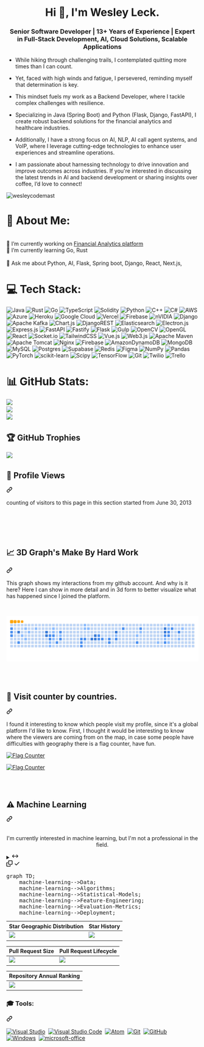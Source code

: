 <h1 align="center">Hi 👋, I'm Wesley Leck.</h1>
<h3 align="center">Senior Software Developer | 13+ Years of Experience | Expert in Full-Stack Development, AI, Cloud Solutions, Scalable Applications</h3>

- While hiking through challenging trails, I contemplated quitting more times than I can count.
- Yet, faced with high winds and fatigue, I persevered, reminding myself that determination is key.
- This mindset fuels my work as a Backend Developer, where I tackle complex challenges with resilience.

- Specializing in Java (Spring Boot) and Python (Flask, Django, FastAPI), I create robust backend solutions for the financial analytics and healthcare industries.
- Additionally, I have a strong focus on AI, NLP, AI call agent systems, and VoIP, where I leverage cutting-edge technologies to enhance user experiences and streamline operations.

- I am passionate about harnessing technology to drive innovation and improve outcomes across industries. If you're interested in discussing the latest trends in AI and backend development or sharing insights over coffee, I’d love to connect!

<p align="left"> <img src="https://komarev.com/ghpvc/?username=wesleycodemast&label=Profile%20views&color=0e75b6&style=flat" alt="wesleycodemast" /> </p>

# 💫 About Me:
<br>🔭 I’m currently working on [Financial Analytics platform](https://staging.topfunds.com/)
<br>🌱 I’m currently learning Go, Rust<br><br>💬 Ask me about Python, AI, Flask, Spring boot, Django, React, Next.js,<br>

# 💻 Tech Stack:
![Java](https://img.shields.io/badge/java-%23ED8B00.svg?style=for-the-badge&logo=openjdk&logoColor=white) ![Rust](https://img.shields.io/badge/rust-%23000000.svg?style=for-the-badge&logo=rust&logoColor=white) ![Go](https://img.shields.io/badge/go-%2300ADD8.svg?style=for-the-badge&logo=go&logoColor=white) ![TypeScript](https://img.shields.io/badge/typescript-%23007ACC.svg?style=for-the-badge&logo=typescript&logoColor=white) ![Solidity](https://img.shields.io/badge/Solidity-%23363636.svg?style=for-the-badge&logo=solidity&logoColor=white) ![Python](https://img.shields.io/badge/python-3670A0?style=for-the-badge&logo=python&logoColor=ffdd54) ![C++](https://img.shields.io/badge/c++-%2300599C.svg?style=for-the-badge&logo=c%2B%2B&logoColor=white) ![C#](https://img.shields.io/badge/c%23-%23239120.svg?style=for-the-badge&logo=csharp&logoColor=white) ![AWS](https://img.shields.io/badge/AWS-%23FF9900.svg?style=for-the-badge&logo=amazon-aws&logoColor=white) ![Azure](https://img.shields.io/badge/azure-%230072C6.svg?style=for-the-badge&logo=microsoftazure&logoColor=white) ![Heroku](https://img.shields.io/badge/heroku-%23430098.svg?style=for-the-badge&logo=heroku&logoColor=white) ![Google Cloud](https://img.shields.io/badge/GoogleCloud-%234285F4.svg?style=for-the-badge&logo=google-cloud&logoColor=white) ![Vercel](https://img.shields.io/badge/vercel-%23000000.svg?style=for-the-badge&logo=vercel&logoColor=white) ![Firebase](https://img.shields.io/badge/firebase-%23039BE5.svg?style=for-the-badge&logo=firebase) ![nVIDIA](https://img.shields.io/badge/cuda-000000.svg?style=for-the-badge&logo=nVIDIA&logoColor=green) ![Django](https://img.shields.io/badge/django-%23092E20.svg?style=for-the-badge&logo=django&logoColor=white) ![Apache Kafka](https://img.shields.io/badge/Apache%20Kafka-000?style=for-the-badge&logo=apachekafka) ![Chart.js](https://img.shields.io/badge/chart.js-F5788D.svg?style=for-the-badge&logo=chart.js&logoColor=white) ![DjangoREST](https://img.shields.io/badge/DJANGO-REST-ff1709?style=for-the-badge&logo=django&logoColor=white&color=ff1709&labelColor=gray) ![Elasticsearch](https://img.shields.io/badge/elasticsearch-%230377CC.svg?style=for-the-badge&logo=elasticsearch&logoColor=white) ![Electron.js](https://img.shields.io/badge/Electron-191970?style=for-the-badge&logo=Electron&logoColor=white) ![Express.js](https://img.shields.io/badge/express.js-%23404d59.svg?style=for-the-badge&logo=express&logoColor=%2361DAFB) ![FastAPI](https://img.shields.io/badge/FastAPI-005571?style=for-the-badge&logo=fastapi) ![Fastify](https://img.shields.io/badge/fastify-%23000000.svg?style=for-the-badge&logo=fastify&logoColor=white) ![Flask](https://img.shields.io/badge/flask-%23000.svg?style=for-the-badge&logo=flask&logoColor=white) ![Gulp](https://img.shields.io/badge/GULP-%23CF4647.svg?style=for-the-badge&logo=gulp&logoColor=white) ![OpenCV](https://img.shields.io/badge/opencv-%23white.svg?style=for-the-badge&logo=opencv&logoColor=white) ![OpenGL](https://img.shields.io/badge/OpenGL-%23FFFFFF.svg?style=for-the-badge&logo=opengl) ![React](https://img.shields.io/badge/react-%2320232a.svg?style=for-the-badge&logo=react&logoColor=%2361DAFB) ![Socket.io](https://img.shields.io/badge/Socket.io-black?style=for-the-badge&logo=socket.io&badgeColor=010101) ![TailwindCSS](https://img.shields.io/badge/tailwindcss-%2338B2AC.svg?style=for-the-badge&logo=tailwind-css&logoColor=white) ![Vue.js](https://img.shields.io/badge/vue.js-%2335495e.svg?style=for-the-badge&logo=vuedotjs&logoColor=%234FC08D) ![Web3.js](https://img.shields.io/badge/web3.js-F16822?style=for-the-badge&logo=web3.js&logoColor=white) ![Apache Maven](https://img.shields.io/badge/Apache%20Maven-C71A36?style=for-the-badge&logo=Apache%20Maven&logoColor=white) ![Apache Tomcat](https://img.shields.io/badge/apache%20tomcat-%23F8DC75.svg?style=for-the-badge&logo=apache-tomcat&logoColor=black) ![Nginx](https://img.shields.io/badge/nginx-%23009639.svg?style=for-the-badge&logo=nginx&logoColor=white) ![Firebase](https://img.shields.io/badge/firebase-a08021?style=for-the-badge&logo=firebase&logoColor=ffcd34) ![AmazonDynamoDB](https://img.shields.io/badge/Amazon%20DynamoDB-4053D6?style=for-the-badge&logo=Amazon%20DynamoDB&logoColor=white) ![MongoDB](https://img.shields.io/badge/MongoDB-%234ea94b.svg?style=for-the-badge&logo=mongodb&logoColor=white) ![MySQL](https://img.shields.io/badge/mysql-4479A1.svg?style=for-the-badge&logo=mysql&logoColor=white) ![Postgres](https://img.shields.io/badge/postgres-%23316192.svg?style=for-the-badge&logo=postgresql&logoColor=white) ![Supabase](https://img.shields.io/badge/Supabase-3ECF8E?style=for-the-badge&logo=supabase&logoColor=white) ![Redis](https://img.shields.io/badge/redis-%23DD0031.svg?style=for-the-badge&logo=redis&logoColor=white) ![Figma](https://img.shields.io/badge/figma-%23F24E1E.svg?style=for-the-badge&logo=figma&logoColor=white) ![NumPy](https://img.shields.io/badge/numpy-%23013243.svg?style=for-the-badge&logo=numpy&logoColor=white) ![Pandas](https://img.shields.io/badge/pandas-%23150458.svg?style=for-the-badge&logo=pandas&logoColor=white) ![PyTorch](https://img.shields.io/badge/PyTorch-%23EE4C2C.svg?style=for-the-badge&logo=PyTorch&logoColor=white) ![scikit-learn](https://img.shields.io/badge/scikit--learn-%23F7931E.svg?style=for-the-badge&logo=scikit-learn&logoColor=white) ![Scipy](https://img.shields.io/badge/SciPy-%230C55A5.svg?style=for-the-badge&logo=scipy&logoColor=%white) ![TensorFlow](https://img.shields.io/badge/TensorFlow-%23FF6F00.svg?style=for-the-badge&logo=TensorFlow&logoColor=white) ![Git](https://img.shields.io/badge/git-%23F05033.svg?style=for-the-badge&logo=git&logoColor=white) ![Twilio](https://img.shields.io/badge/Twilio-F22F46?style=for-the-badge&logo=Twilio&logoColor=white) ![Trello](https://img.shields.io/badge/Trello-%23026AA7.svg?style=for-the-badge&logo=Trello&logoColor=white)
# 📊 GitHub Stats:
![](https://github-readme-stats.vercel.app/api?username=WesleyCodeMast&theme=dark&hide_border=false&include_all_commits=true&count_private=true)<br/>
![](https://nirzak-streak-stats.vercel.app/?user=WesleyCodeMast&theme=dark&hide_border=false)<br/>
![](https://github-readme-stats.vercel.app/api/top-langs/?username=WesleyCodeMast&theme=dark&hide_border=false&include_all_commits=true&count_private=true&layout=compact)

## 🏆 GitHub Trophies
![](https://github-profile-trophy.vercel.app/?username=WesleyCodeMast&theme=radical&no-frame=false&no-bg=true&margin-w=4)


<div class="markdown-heading" dir="auto"><h2 class="heading-element" dir="auto">👤 Profile Views</h2><a id="user-content--profile-views" class="anchor" aria-label="Permalink: 👤 Profile Views" href="#-profile-views"><svg class="octicon octicon-link" viewBox="0 0 16 16" version="1.1" width="16" height="16" aria-hidden="true"><path d="m7.775 3.275 1.25-1.25a3.5 3.5 0 1 1 4.95 4.95l-2.5 2.5a3.5 3.5 0 0 1-4.95 0 .751.751 0 0 1 .018-1.042.751.751 0 0 1 1.042-.018 1.998 1.998 0 0 0 2.83 0l2.5-2.5a2.002 2.002 0 0 0-2.83-2.83l-1.25 1.25a.751.751 0 0 1-1.042-.018.751.751 0 0 1-.018-1.042Zm-4.69 9.64a1.998 1.998 0 0 0 2.83 0l1.25-1.25a.751.751 0 0 1 1.042.018.751.751 0 0 1 .018 1.042l-1.25 1.25a3.5 3.5 0 1 1-4.95-4.95l2.5-2.5a3.5 3.5 0 0 1 4.95 0 .751.751 0 0 1-.018 1.042.751.751 0 0 1-1.042.018 1.998 1.998 0 0 0-2.83 0l-2.5 2.5a1.998 1.998 0 0 0 0 2.83Z"></path></svg></a></div>

<p dir="auto">counting of visitors to this page in this section started from June 30, 2013</p>
<p dir="auto"><br><br></p>
<p dir="auto"><a target="_blank" rel="noopener noreferrer nofollow" href="https://camo.githubusercontent.com/b0d135aec23270486789891189da270dc9238f9d177c97664e2c63e3f17534b3/68747470733a2f2f636f756e742e6765746c6f6c692e636f6d2f6765742f4062687a612e6769746875622e726561646d65"><img src="https://camo.githubusercontent.com/b0d135aec23270486789891189da270dc9238f9d177c97664e2c63e3f17534b3/68747470733a2f2f636f756e742e6765746c6f6c692e636f6d2f6765742f4062687a612e6769746875622e726561646d65" alt="" data-canonical-src="https://count.getloli.com/get/@bhza.github.readme" style="max-width: 100%;"></a></p>

<div class="markdown-heading" dir="auto"><h2 class="heading-element" dir="auto">📈 3D Graph's Make By Hard Work</h2><a id="user-content--3d-graphs-make-by-hard-work" class="anchor" aria-label="Permalink: 📈 3D Graph's Make By Hard Work" href="#-3d-graphs-make-by-hard-work"><svg class="octicon octicon-link" viewBox="0 0 16 16" version="1.1" width="16" height="16" aria-hidden="true"><path d="m7.775 3.275 1.25-1.25a3.5 3.5 0 1 1 4.95 4.95l-2.5 2.5a3.5 3.5 0 0 1-4.95 0 .751.751 0 0 1 .018-1.042.751.751 0 0 1 1.042-.018 1.998 1.998 0 0 0 2.83 0l2.5-2.5a2.002 2.002 0 0 0-2.83-2.83l-1.25 1.25a.751.751 0 0 1-1.042-.018.751.751 0 0 1-.018-1.042Zm-4.69 9.64a1.998 1.998 0 0 0 2.83 0l1.25-1.25a.751.751 0 0 1 1.042.018.751.751 0 0 1 .018 1.042l-1.25 1.25a3.5 3.5 0 1 1-4.95-4.95l2.5-2.5a3.5 3.5 0 0 1 4.95 0 .751.751 0 0 1-.018 1.042.751.751 0 0 1-1.042.018 1.998 1.998 0 0 0-2.83 0l-2.5 2.5a1.998 1.998 0 0 0 0 2.83Z"></path></svg></a></div>
<p dir="auto">This graph shows my interactions from my github account. And why is it here? Here I can show in more detail and in 3d form to better visualize what has happened since I joined the platform.</p>

<p dir="auto"><a target="_blank" rel="noopener noreferrer" href="/bhza/bhza/blob/master/profile-3d-contrib/profile-night-rainbow.svg"><img src="/bhza/bhza/raw/master/profile-3d-contrib/profile-night-rainbow.svg" alt="" style="max-width: 100%; visibility: visible;" data-xblocker="passed"></a></p>



<div style="text-align: center;">
  <picture>
    <source media="(prefers-color-scheme: dark)" srcset="https://github.com/otaviossousa/otaviossousa/blob/output/github-snake-dark.svg" />
    <source media="(prefers-color-scheme: light)" srcset="https://github.com/otaviossousa/otaviossousa/blob/output/github-snake.svg" />
    <img alt="github-snake" src="https://github.com/otaviossousa/otaviossousa/blob/output/ocean.gif" />
  </picture>
</div>

<p dir="auto"><br><br></p>

<div class="markdown-heading" dir="auto"><h2 class="heading-element" dir="auto">👥 Visit counter by countries.</h2><a id="user-content--visit-counter-by-countries" class="anchor" aria-label="Permalink: 👥 Visit counter by countries." href="#-visit-counter-by-countries"><svg class="octicon octicon-link" viewBox="0 0 16 16" version="1.1" width="16" height="16" aria-hidden="true"><path d="m7.775 3.275 1.25-1.25a3.5 3.5 0 1 1 4.95 4.95l-2.5 2.5a3.5 3.5 0 0 1-4.95 0 .751.751 0 0 1 .018-1.042.751.751 0 0 1 1.042-.018 1.998 1.998 0 0 0 2.83 0l2.5-2.5a2.002 2.002 0 0 0-2.83-2.83l-1.25 1.25a.751.751 0 0 1-1.042-.018.751.751 0 0 1-.018-1.042Zm-4.69 9.64a1.998 1.998 0 0 0 2.83 0l1.25-1.25a.751.751 0 0 1 1.042.018.751.751 0 0 1 .018 1.042l-1.25 1.25a3.5 3.5 0 1 1-4.95-4.95l2.5-2.5a3.5 3.5 0 0 1 4.95 0 .751.751 0 0 1-.018 1.042.751.751 0 0 1-1.042.018 1.998 1.998 0 0 0-2.83 0l-2.5 2.5a1.998 1.998 0 0 0 0 2.83Z"></path></svg></a></div>

<p dir="auto">I found it interesting to know which people visit my profile, since it's a global platform I'd like to know. First, I thought it would be interesting to know where the viewers are coming from on the map, in case some people have difficulties with geography there is a flag counter, have fun.</p>

<p dir="auto"><a href="https://info.flagcounter.com/Vsph" rel="nofollow"><img src="https://camo.githubusercontent.com/2c6bab9e022e5cce36c5dffb69d2003893f295c5455b8c80b92a118cca7a0438/68747470733a2f2f7330352e666c6167636f756e7465722e636f6d2f6d61702f567370682f73697a655f6c2f7478745f3030303030302f626f726465725f4343434343432f7061676576696577735f312f766965776572735f302f666c6167735f302f" alt="Flag Counter" border="0" data-canonical-src="https://s05.flagcounter.com/map/Vsph/size_l/txt_000000/border_CCCCCC/pageviews_1/viewers_0/flags_0/" style="max-width: 100%; visibility: visible;" data-xblocker="passed"></a></p>

<p dir="auto"><a href="http://s01.flagcounter.com/more/ap7" rel="nofollow"><img src="https://camo.githubusercontent.com/891dd3694be9b5571e013e908c1454fc0bffed89d92e5b954acc167ddb960b6b/68747470733a2f2f7330312e666c6167636f756e7465722e636f6d2f636f756e74786c2f6170372f62675f4646464646462f7478745f3030303030302f626f726465725f4343434343432f636f6c756d6e735f382f6d6178666c6167735f3235302f766965776572735f302f6c6162656c735f312f7061676576696577735f312f666c6167735f302f70657263656e745f302f" alt="Flag Counter" border="0" data-canonical-src="https://s01.flagcounter.com/countxl/ap7/bg_FFFFFF/txt_000000/border_CCCCCC/columns_8/maxflags_250/viewers_0/labels_1/pageviews_1/flags_0/percent_0/" style="max-width: 100%; visibility: visible;" data-xblocker="passed"></a></p>

<br><br>

<div class="markdown-heading" dir="auto"><h2 class="heading-element" dir="auto"><g-emoji class="g-emoji" alias="warning">⚠️</g-emoji> Machine Learning</h2><a id="user-content-️-machine-learning" class="anchor" aria-label="Permalink: ⚠️ Machine Learning" href="#️-machine-learning"><svg class="octicon octicon-link" viewBox="0 0 16 16" version="1.1" width="16" height="16" aria-hidden="true"><path d="m7.775 3.275 1.25-1.25a3.5 3.5 0 1 1 4.95 4.95l-2.5 2.5a3.5 3.5 0 0 1-4.95 0 .751.751 0 0 1 .018-1.042.751.751 0 0 1 1.042-.018 1.998 1.998 0 0 0 2.83 0l2.5-2.5a2.002 2.002 0 0 0-2.83-2.83l-1.25 1.25a.751.751 0 0 1-1.042-.018.751.751 0 0 1-.018-1.042Zm-4.69 9.64a1.998 1.998 0 0 0 2.83 0l1.25-1.25a.751.751 0 0 1 1.042.018.751.751 0 0 1 .018 1.042l-1.25 1.25a3.5 3.5 0 1 1-4.95-4.95l2.5-2.5a3.5 3.5 0 0 1 4.95 0 .751.751 0 0 1-.018 1.042.751.751 0 0 1-1.042.018 1.998 1.998 0 0 0-2.83 0l-2.5 2.5a1.998 1.998 0 0 0 0 2.83Z"></path></svg></a></div>

<br>

<p align="center" dir="auto"> I'm currently interested in machine learning, but I'm not a professional in the field. </p>

   <details class="details-reset details-overlay details-overlay-dark" style="display: contents">
      <summary role="button" aria-label="Open dialog" class="btn my-2 mr-2 p-0 d-inline-flex" aria-haspopup="dialog">
        <svg width="16" height="16" viewBox="0 0 16 16" fill="currentColor" class="octicon m-2">
          <path fill-rule="evenodd" d="M3.72 3.72a.75.75 0 011.06 1.06L2.56 7h10.88l-2.22-2.22a.75.75 0 011.06-1.06l3.5 3.5a.75.75 0 010 1.06l-3.5 3.5a.75.75 0 11-1.06-1.06l2.22-2.22H2.56l2.22 2.22a.75.75 0 11-1.06 1.06l-3.5-3.5a.75.75 0 010-1.06l3.5-3.5z"></path>
        </svg>
      </summary>
      <details-dialog class="Box Box--overlay render-full-screen d-flex flex-column anim-fade-in fast" aria-label="mermaid rendered container" role="dialog" aria-modal="true">
        <div>
          <button aria-label="Close dialog" data-close-dialog="" type="button" data-view-component="true" class="Link--muted btn-link position-absolute render-full-screen-close">
            <svg width="24" height="24" viewBox="0 0 24 24" fill="currentColor" style="display:inline-block;vertical-align:text-bottom" class="octicon octicon-x">
              <path fill-rule="evenodd" d="M5.72 5.72a.75.75 0 011.06 0L12 10.94l5.22-5.22a.75.75 0 111.06 1.06L13.06 12l5.22 5.22a.75.75 0 11-1.06 1.06L12 13.06l-5.22 5.22a.75.75 0 01-1.06-1.06L10.94 12 5.72 6.78a.75.75 0 010-1.06z"></path>
            </svg>
          </button>
          <div class="Box-body border-0" role="presentation"></div>
        </div>
      </details-dialog>
    </details>
    <svg aria-hidden="true" height="16" viewBox="0 0 16 16" version="1.1" width="16" class="octicon octicon-copy js-clipboard-copy-icon m-2">
      <path fill-rule="evenodd" d="M0 6.75C0 5.784.784 5 1.75 5h1.5a.75.75 0 010 1.5h-1.5a.25.25 0 00-.25.25v7.5c0 .138.112.25.25.25h7.5a.25.25 0 00.25-.25v-1.5a.75.75 0 011.5 0v1.5A1.75 1.75 0 019.25 16h-7.5A1.75 1.75 0 010 14.25v-7.5z"></path>
      <path fill-rule="evenodd" d="M5 1.75C5 .784 5.784 0 6.75 0h7.5C15.216 0 16 .784 16 1.75v7.5A1.75 1.75 0 0114.25 11h-7.5A1.75 1.75 0 015 9.25v-7.5zm1.75-.25a.25.25 0 00-.25.25v7.5c0 .138.112.25.25.25h7.5a.25.25 0 00.25-.25v-7.5a.25.25 0 00-.25-.25h-7.5z"></path>
    </svg>
    <svg aria-hidden="true" height="16" viewBox="0 0 16 16" version="1.1" width="16" class="octicon octicon-check js-clipboard-check-icon color-fg-success d-none m-2">
      <path fill-rule="evenodd" d="M13.78 4.22a.75.75 0 010 1.06l-7.25 7.25a.75.75 0 01-1.06 0L2.22 9.28a.75.75 0 011.06-1.06L6 10.94l6.72-6.72a.75.75 0 011.06 0z"></path>
    </svg>

  <span class="js-render-enrichment-loader d-flex flex-justify-center flex-items-center width-full" style="min-height:100px" role="presentation" hidden="">
    <span data-view-component="true">
  <svg style="box-sizing: content-box; color: var(--color-icon-primary);" width="16" height="16" viewBox="0 0 16 16" fill="none" aria-hidden="true" data-view-component="true" class="octospinner mx-auto anim-rotate">
    <circle cx="8" cy="8" r="7" stroke="currentColor" stroke-opacity="0.25" stroke-width="2" vector-effect="non-scaling-stroke" fill="none"></circle>
    <path d="M15 8a7.002 7.002 0 00-7-7" stroke="currentColor" stroke-width="2" stroke-linecap="round" vector-effect="non-scaling-stroke"></path>
</svg>    <span class="sr-only">Loading</span>
</span>
  </span>
<div class="js-render-enrichment-fallback"><div class="render-plaintext-hidden" dir="auto">
      <pre lang="mermaid" aria-label="Raw mermaid code">graph TD;
    machine-learning--&gt;Data;
    machine-learning--&gt;Algorithms;
    machine-learning--&gt;Statistical-Models;
    machine-learning--&gt;Feature-Engineering;
    machine-learning--&gt;Evaluation-Metrics;
    machine-learning--&gt;Deployment;
</pre>
    </div></div></section>

<table>
<thead>
<tr>
<th>Star Geographic Distribution</th>
<th>Star History</th>
</tr>
</thead>
<tbody>
<tr>
<td><a target="_blank" rel="noopener noreferrer nofollow" href="https://camo.githubusercontent.com/128eed739fec5760f84eb71e4a9d2819aeff3882993413beb23506d04ca0de3f/68747470733a2f2f6e6578742e6f7373696e73696768742e696f2f776964676574732f6f6666696369616c2f616e616c797a652d7265706f2d73746172732d6d61702f7468756d626e61696c2e706e673f61637469766974793d7374617273267265706f5f69643d38353132363530383726696d6167655f73697a653d6175746f"><img src="https://camo.githubusercontent.com/128eed739fec5760f84eb71e4a9d2819aeff3882993413beb23506d04ca0de3f/68747470733a2f2f6e6578742e6f7373696e73696768742e696f2f776964676574732f6f6666696369616c2f616e616c797a652d7265706f2d73746172732d6d61702f7468756d626e61696c2e706e673f61637469766974793d7374617273267265706f5f69643d38353132363530383726696d6167655f73697a653d6175746f" data-canonical-src="https://next.ossinsight.io/widgets/official/analyze-repo-stars-map/thumbnail.png?activity=stars&amp;repo_id=851265087&amp;image_size=auto" style="max-width: 100%;"></a></td>
<td><a target="_blank" rel="noopener noreferrer nofollow" href="https://camo.githubusercontent.com/6a6ce92b37aa18bcf7b9e35b28c14d557d28cca575d6f118fa27ffe1a96b3bc9/68747470733a2f2f6e6578742e6f7373696e73696768742e696f2f776964676574732f6f6666696369616c2f616e616c797a652d7265706f2d73746172732d686973746f72792f7468756d626e61696c2e706e673f7265706f5f69643d38353132363530383726696d6167655f73697a653d6175746f"><img src="https://camo.githubusercontent.com/6a6ce92b37aa18bcf7b9e35b28c14d557d28cca575d6f118fa27ffe1a96b3bc9/68747470733a2f2f6e6578742e6f7373696e73696768742e696f2f776964676574732f6f6666696369616c2f616e616c797a652d7265706f2d73746172732d686973746f72792f7468756d626e61696c2e706e673f7265706f5f69643d38353132363530383726696d6167655f73697a653d6175746f" data-canonical-src="https://next.ossinsight.io/widgets/official/analyze-repo-stars-history/thumbnail.png?repo_id=851265087&amp;image_size=auto" style="max-width: 100%;"></a></td>
</tr>
</tbody>
</table></markdown-accessiblity-table>

<markdown-accessiblity-table data-catalyst=""><table>
<thead>
<tr>
<th>Pull Request Size</th>
<th>Pull Request Lifecycle</th>
</tr>
</thead>
<tbody>
<tr>
<td><a target="_blank" rel="noopener noreferrer nofollow" href="https://camo.githubusercontent.com/6bf9e2963e7c5ec10670d659c0c00453687d6c22b87fcdc1ae0456a19499991d/68747470733a2f2f6e6578742e6f7373696e73696768742e696f2f776964676574732f6f6666696369616c2f616e616c797a652d7265706f2d70756c6c2d72657175657374732d73697a652d7065722d6d6f6e74682f7468756d626e61696c2e706e673f7265706f5f69643d38353132363530383726696d6167655f73697a653d6175746f"><img src="https://camo.githubusercontent.com/6bf9e2963e7c5ec10670d659c0c00453687d6c22b87fcdc1ae0456a19499991d/68747470733a2f2f6e6578742e6f7373696e73696768742e696f2f776964676574732f6f6666696369616c2f616e616c797a652d7265706f2d70756c6c2d72657175657374732d73697a652d7065722d6d6f6e74682f7468756d626e61696c2e706e673f7265706f5f69643d38353132363530383726696d6167655f73697a653d6175746f" data-canonical-src="https://next.ossinsight.io/widgets/official/analyze-repo-pull-requests-size-per-month/thumbnail.png?repo_id=851265087&amp;image_size=auto" style="max-width: 100%; visibility: visible;" data-xblocker="passed"></a></td>
<td><a target="_blank" rel="noopener noreferrer nofollow" href="https://camo.githubusercontent.com/fbafa4394d78771ea39ea47f9bc3dbbd88a2b34f27add0d00ff744370f493bee/68747470733a2f2f6e6578742e6f7373696e73696768742e696f2f776964676574732f6f6666696369616c2f616e616c797a652d7265706f2d70756c6c2d726571756573742d6f70656e2d746f2d6d65726765642f7468756d626e61696c2e706e673f7265706f5f69643d38353132363530383726696d6167655f73697a653d6175746f"><img src="https://camo.githubusercontent.com/fbafa4394d78771ea39ea47f9bc3dbbd88a2b34f27add0d00ff744370f493bee/68747470733a2f2f6e6578742e6f7373696e73696768742e696f2f776964676574732f6f6666696369616c2f616e616c797a652d7265706f2d70756c6c2d726571756573742d6f70656e2d746f2d6d65726765642f7468756d626e61696c2e706e673f7265706f5f69643d38353132363530383726696d6167655f73697a653d6175746f" data-canonical-src="https://next.ossinsight.io/widgets/official/analyze-repo-pull-request-open-to-merged/thumbnail.png?repo_id=851265087&amp;image_size=auto" style="max-width: 100%; visibility: visible;" data-xblocker="passed"></a></td>
</tr>
</tbody>
</table></markdown-accessiblity-table>

<table>
<thead>
<tr>
<th>Repository Annual Ranking</th>
</tr>
</thead>
<tbody>
<tr>
<td><a target="_blank" rel="noopener noreferrer nofollow" href="https://camo.githubusercontent.com/e45fa2a5e1f8eebc80d17e02bc15c5d03e5b51f8aa1dee1880767c06de7cbfa7/68747470733a2f2f6e6578742e6f7373696e73696768742e696f2f776964676574732f6f6666696369616c2f636f6c6c656374696f6e2d616e6e75616c6c792d72616e6b696e672f7468756d626e61696c2e706e673f61637469766974793d737461727326636f6c6c656374696f6e5f69643d3226696d6167655f73697a653d6175746f"><img src="https://camo.githubusercontent.com/e45fa2a5e1f8eebc80d17e02bc15c5d03e5b51f8aa1dee1880767c06de7cbfa7/68747470733a2f2f6e6578742e6f7373696e73696768742e696f2f776964676574732f6f6666696369616c2f636f6c6c656374696f6e2d616e6e75616c6c792d72616e6b696e672f7468756d626e61696c2e706e673f61637469766974793d737461727326636f6c6c656374696f6e5f69643d3226696d6167655f73697a653d6175746f" data-canonical-src="https://next.ossinsight.io/widgets/official/collection-annually-ranking/thumbnail.png?activity=stars&amp;collection_id=2&amp;image_size=auto" style="max-width: 100%;"></a></td>
</tr>
</tbody>
</table>

<div class="markdown-heading" dir="auto"><h3 class="heading-element" dir="auto">🎓 Tools:</h3><a id="user-content--tools" class="anchor" aria-label="Permalink: 🎓 Tools:" href="#-tools"><svg class="octicon octicon-link" viewBox="0 0 16 16" version="1.1" width="16" height="16" aria-hidden="true"><path d="m7.775 3.275 1.25-1.25a3.5 3.5 0 1 1 4.95 4.95l-2.5 2.5a3.5 3.5 0 0 1-4.95 0 .751.751 0 0 1 .018-1.042.751.751 0 0 1 1.042-.018 1.998 1.998 0 0 0 2.83 0l2.5-2.5a2.002 2.002 0 0 0-2.83-2.83l-1.25 1.25a.751.751 0 0 1-1.042-.018.751.751 0 0 1-.018-1.042Zm-4.69 9.64a1.998 1.998 0 0 0 2.83 0l1.25-1.25a.751.751 0 0 1 1.042.018.751.751 0 0 1 .018 1.042l-1.25 1.25a3.5 3.5 0 1 1-4.95-4.95l2.5-2.5a3.5 3.5 0 0 1 4.95 0 .751.751 0 0 1-.018 1.042.751.751 0 0 1-1.042.018 1.998 1.998 0 0 0-2.83 0l-2.5 2.5a1.998 1.998 0 0 0 0 2.83Z"></path></svg></a></div>

<p dir="auto"><a target="_blank" rel="noopener noreferrer nofollow" href="https://camo.githubusercontent.com/9830c639147115687b7ae4199d024c3a0f7716ef4fbb23d994fc0b22c10db64f/68747470733a2f2f696d672e736869656c64732e696f2f62616467652f2d56697375616c25323053747564696f2d3044313131373f7374796c653d666f722d7468652d6261646765266c6f676f3d76697375616c2d73747564696f266c6f676f436f6c6f723d433841324338266c6162656c436f6c6f723d304431313137"><img src="https://camo.githubusercontent.com/9830c639147115687b7ae4199d024c3a0f7716ef4fbb23d994fc0b22c10db64f/68747470733a2f2f696d672e736869656c64732e696f2f62616467652f2d56697375616c25323053747564696f2d3044313131373f7374796c653d666f722d7468652d6261646765266c6f676f3d76697375616c2d73747564696f266c6f676f436f6c6f723d433841324338266c6162656c436f6c6f723d304431313137" alt="Visual Studio" data-canonical-src="https://img.shields.io/badge/-Visual%20Studio-0D1117?style=for-the-badge&amp;logo=visual-studio&amp;logoColor=C8A2C8&amp;labelColor=0D1117" style="max-width: 100%;"></a>&nbsp;
<a target="_blank" rel="noopener noreferrer nofollow" href="https://camo.githubusercontent.com/957a29b7cb4fe046f5c94a594546d2a746605e798c92f5c3890ebb68748e8957/68747470733a2f2f696d672e736869656c64732e696f2f62616467652f2d56697375616c25323053747564696f253230436f64652d3044313131373f7374796c653d666f722d7468652d6261646765266c6f676f3d76697375616c2d73747564696f2d636f6465266c6f676f436f6c6f723d304431313137266c6162656c436f6c6f723d304431313137"><img src="https://camo.githubusercontent.com/957a29b7cb4fe046f5c94a594546d2a746605e798c92f5c3890ebb68748e8957/68747470733a2f2f696d672e736869656c64732e696f2f62616467652f2d56697375616c25323053747564696f253230436f64652d3044313131373f7374796c653d666f722d7468652d6261646765266c6f676f3d76697375616c2d73747564696f2d636f6465266c6f676f436f6c6f723d304431313137266c6162656c436f6c6f723d304431313137" alt="Visual Studio Code" data-canonical-src="https://img.shields.io/badge/-Visual%20Studio%20Code-0D1117?style=for-the-badge&amp;logo=visual-studio-code&amp;logoColor=0D1117&amp;labelColor=0D1117" style="max-width: 100%;"></a>&nbsp;
<a target="_blank" rel="noopener noreferrer nofollow" href="https://camo.githubusercontent.com/79da93b6928d9baa14e2afc6ec21dc23bec14257be54cda37a5f98cbd7f48220/68747470733a2f2f696d672e736869656c64732e696f2f62616467652f2d61746f6d2d3044313131373f7374796c653d666f722d7468652d6261646765266c6f676f3d61746f6d266c6f676f436f6c6f723d393065653930266c6162656c436f6c6f723d304431313137"><img src="https://camo.githubusercontent.com/79da93b6928d9baa14e2afc6ec21dc23bec14257be54cda37a5f98cbd7f48220/68747470733a2f2f696d672e736869656c64732e696f2f62616467652f2d61746f6d2d3044313131373f7374796c653d666f722d7468652d6261646765266c6f676f3d61746f6d266c6f676f436f6c6f723d393065653930266c6162656c436f6c6f723d304431313137" alt="Atom" data-canonical-src="https://img.shields.io/badge/-atom-0D1117?style=for-the-badge&amp;logo=atom&amp;logoColor=90ee90&amp;labelColor=0D1117" style="max-width: 100%;"></a>&nbsp;
<a target="_blank" rel="noopener noreferrer nofollow" href="https://camo.githubusercontent.com/80a50454007eba7a2f6497dd58b8d03cbd8ece73cd4fdbb8d6d876b4cf54f426/68747470733a2f2f696d672e736869656c64732e696f2f62616467652f2d4769742d3044313131373f7374796c653d666f722d7468652d6261646765266c6f676f3d676974266c6162656c436f6c6f723d304431313137"><img src="https://camo.githubusercontent.com/80a50454007eba7a2f6497dd58b8d03cbd8ece73cd4fdbb8d6d876b4cf54f426/68747470733a2f2f696d672e736869656c64732e696f2f62616467652f2d4769742d3044313131373f7374796c653d666f722d7468652d6261646765266c6f676f3d676974266c6162656c436f6c6f723d304431313137" alt="Git" data-canonical-src="https://img.shields.io/badge/-Git-0D1117?style=for-the-badge&amp;logo=git&amp;labelColor=0D1117" style="max-width: 100%;"></a>&nbsp;
<a target="_blank" rel="noopener noreferrer nofollow" href="https://camo.githubusercontent.com/cb4ee6e83a10663f15292595316aa99ad33d87d25ee18a67f137954b94d668b7/68747470733a2f2f696d672e736869656c64732e696f2f62616467652f2d4769744875622d3044313131373f7374796c653d666f722d7468652d6261646765266c6f676f3d676974687562266c6162656c436f6c6f723d304431313137"><img src="https://camo.githubusercontent.com/cb4ee6e83a10663f15292595316aa99ad33d87d25ee18a67f137954b94d668b7/68747470733a2f2f696d672e736869656c64732e696f2f62616467652f2d4769744875622d3044313131373f7374796c653d666f722d7468652d6261646765266c6f676f3d676974687562266c6162656c436f6c6f723d304431313137" alt="GitHub" data-canonical-src="https://img.shields.io/badge/-GitHub-0D1117?style=for-the-badge&amp;logo=github&amp;labelColor=0D1117" style="max-width: 100%;"></a>&nbsp;
<a target="_blank" rel="noopener noreferrer nofollow" href="https://camo.githubusercontent.com/12e187d2a80d3a2c3a9ac67f6acf03e1726c85f90542f158e25fce72e959a38f/68747470733a2f2f696d672e736869656c64732e696f2f62616467652f2d57696e646f77732d3044313131373f7374796c653d666f722d7468652d6261646765266c6f676f3d77696e646f7773266c6162656c436f6c6f723d304431313137"><img src="https://camo.githubusercontent.com/12e187d2a80d3a2c3a9ac67f6acf03e1726c85f90542f158e25fce72e959a38f/68747470733a2f2f696d672e736869656c64732e696f2f62616467652f2d57696e646f77732d3044313131373f7374796c653d666f722d7468652d6261646765266c6f676f3d77696e646f7773266c6162656c436f6c6f723d304431313137" alt="Windows" data-canonical-src="https://img.shields.io/badge/-Windows-0D1117?style=for-the-badge&amp;logo=windows&amp;labelColor=0D1117" style="max-width: 100%;"></a>&nbsp;
<a target="_blank" rel="noopener noreferrer nofollow" href="https://camo.githubusercontent.com/8f499bfc7cdc87c8ed0b6fd97bd5da298122909e6123aa647ee963d8c224d21c/68747470733a2f2f696d672e736869656c64732e696f2f62616467652f2d6d6963726f736f66745f6f66666963652d3044313131373f7374796c653d666f722d7468652d6261646765266c6f676f3d6d6963726f736f66742d6f6666696365266c6162656c436f6c6f723d304431313137"><img src="https://camo.githubusercontent.com/8f499bfc7cdc87c8ed0b6fd97bd5da298122909e6123aa647ee963d8c224d21c/68747470733a2f2f696d672e736869656c64732e696f2f62616467652f2d6d6963726f736f66745f6f66666963652d3044313131373f7374796c653d666f722d7468652d6261646765266c6f676f3d6d6963726f736f66742d6f6666696365266c6162656c436f6c6f723d304431313137" alt="microsoft-office" data-canonical-src="https://img.shields.io/badge/-microsoft_office-0D1117?style=for-the-badge&amp;logo=microsoft-office&amp;labelColor=0D1117" style="max-width: 100%;"></a>&nbsp;</p>


